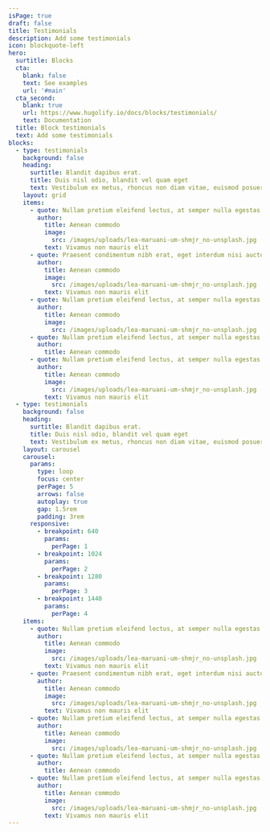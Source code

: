 ```yaml
---
isPage: true
draft: false
title: Testimonials
description: Add some testimonials
icon: blockquote-left
hero:
  surtitle: Blocks
  cta:
    blank: false
    text: See examples
    url: '#main'
  cta_second:
    blank: true
    url: https://www.hugolify.io/docs/blocks/testimonials/
    text: Documentation
  title: Block testimonials
  text: Add some testimonials
blocks:
  - type: testimonials
    background: false
    heading:
      surtitle: Blandit dapibus erat.
      title: Duis nisl odio, blandit vel quam eget
      text: Vestibulum ex metus, rhoncus non diam vitae, euismod posuere mi. Blandit dapibus erat.
    layout: grid
    items:
      - quote: Nullam pretium eleifend lectus, at semper nulla egestas a. Praesent condimentum nibh erat, eget interdum nisi auctor eget. Vestibulum ex metus, rhoncus non diam vitae, euismod posuere mi.
        author:
          title: Aenean commodo
          image:
            src: /images/uploads/lea-maruani-um-shmjr_no-unsplash.jpg
          text: Vivamus non mauris elit
      - quote: Praesent condimentum nibh erat, eget interdum nisi auctor eget. Vestibulum ex metus, rhoncus non diam vitae, euismod posuere mi.
        author:
          title: Aenean commodo
          image:
            src: /images/uploads/lea-maruani-um-shmjr_no-unsplash.jpg
          text: Vivamus non mauris elit
      - quote: Nullam pretium eleifend lectus, at semper nulla egestas a. Praesent condimentum nibh erat, eget interdum nisi auctor eget. Vestibulum ex metus, euismod posuere mi.
        author:
          title: Aenean commodo
          image:
            src: /images/uploads/lea-maruani-um-shmjr_no-unsplash.jpg
      - quote: Nullam pretium eleifend lectus, at semper nulla egestas a. Vestibulum ex metus, rhoncus non diam vitae, euismod posuere mi.
        author:
          title: Aenean commodo
      - quote: Nullam pretium eleifend lectus, at semper nulla egestas a. Praesent condimentum nibh erat, eget interdum nisi auctor eget. Vestibulum ex metus, rhoncus non diam vitae, euismod posuere mi.
        author:
          title: Aenean commodo
          image:
            src: /images/uploads/lea-maruani-um-shmjr_no-unsplash.jpg
          text: Vivamus non mauris elit
  - type: testimonials
    background: false
    heading:
      surtitle: Blandit dapibus erat.
      title: Duis nisl odio, blandit vel quam eget
      text: Vestibulum ex metus, rhoncus non diam vitae, euismod posuere mi. Blandit dapibus erat.
    layout: carousel
    carousel:
      params:
        type: loop
        focus: center
        perPage: 5
        arrows: false
        autoplay: true
        gap: 1.5rem
        padding: 3rem
      responsive:
        - breakpoint: 640
          params:
            perPage: 1
        - breakpoint: 1024
          params:
            perPage: 2
        - breakpoint: 1280
          params:
            perPage: 3
        - breakpoint: 1440
          params:
            perPage: 4
    items:
      - quote: Nullam pretium eleifend lectus, at semper nulla egestas a. Praesent condimentum nibh erat, eget interdum nisi auctor eget. Vestibulum ex metus, rhoncus non diam vitae, euismod posuere mi.
        author:
          title: Aenean commodo
          image:
            src: /images/uploads/lea-maruani-um-shmjr_no-unsplash.jpg
          text: Vivamus non mauris elit
      - quote: Praesent condimentum nibh erat, eget interdum nisi auctor eget. Vestibulum ex metus, rhoncus non diam vitae, euismod posuere mi.
        author:
          title: Aenean commodo
          image:
            src: /images/uploads/lea-maruani-um-shmjr_no-unsplash.jpg
          text: Vivamus non mauris elit
      - quote: Nullam pretium eleifend lectus, at semper nulla egestas a. Praesent condimentum nibh erat, eget interdum nisi auctor eget. Vestibulum ex metus, euismod posuere mi.
        author:
          title: Aenean commodo
          image:
            src: /images/uploads/lea-maruani-um-shmjr_no-unsplash.jpg
      - quote: Nullam pretium eleifend lectus, at semper nulla egestas a. Vestibulum ex metus, rhoncus non diam vitae, euismod posuere mi.
        author:
          title: Aenean commodo
      - quote: Nullam pretium eleifend lectus, at semper nulla egestas a. Praesent condimentum nibh erat, eget interdum nisi auctor eget. Vestibulum ex metus, rhoncus non diam vitae, euismod posuere mi.
        author:
          title: Aenean commodo
          image:
            src: /images/uploads/lea-maruani-um-shmjr_no-unsplash.jpg
          text: Vivamus non mauris elit
---
```

